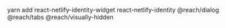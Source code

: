 yarn add react-netlify-identity-widget react-netlify-identity @reach/dialog @reach/tabs @reach/visually-hidden
  